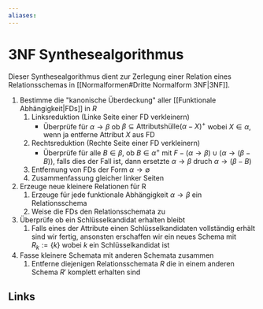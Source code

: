 ```yaml
---
aliases: 
---
```

# 3NF Synthesealgorithmus 
Dieser Synthesealgorithmus dient zur Zerlegung einer Relation eines Relationsschemas in [[Normalformen#Dritte Normalform 3NF|3NF]].

1. Bestimme die "kanonische Überdeckung" aller [[Funktionale Abhängigkeit|FDs]] in $R$
	1. Linksreduktion (Linke Seite einer FD verkleinern)
		- Überprüfe für $\alpha \rightarrow \beta$ ob $\beta \subseteq \text{Attributshülle}(\alpha-X)^{+}$ wobei $X \in \alpha$, wenn ja entferne Attribut $X$ aus FD
	2. Rechtsreduktion (Rechte Seite einer FD verkleinern)
		- Überprüfe für alle $B \in \beta$, ob $B \in \alpha^{+}$ mit $F-(\alpha \rightarrow \beta)\cup(\alpha \rightarrow(\beta-B))$, falls dies der Fall ist, dann ersetzte $\alpha \rightarrow \beta$ druch $\alpha \rightarrow(\beta-B)$
	3. Entfernung von FDs der Form $\alpha \rightarrow \emptyset$
	4. Zusammenfassung gleicher linker Seiten
2. Erzeuge neue kleinere Relationen für R
	1. Erzeuge für jede funktionale Abhängigkeit $\alpha \rightarrow \beta$ ein Relationsschema
	2. Weise die FDs den Relationsschemata zu
3. Überprüfe ob ein Schlüsselkandidat erhalten bleibt
	1. Falls eines der Attribute einen Schlüsselkandidaten vollständig erhält sind wir fertig, ansonsten erschaffen wir ein neues Schema mit $R_{k}:=\{k\}$ wobei $k$ ein Schlüsselkandidat ist
4. Fasse kleinere Schemata mit anderen Schemata zusammen
	1. Entferne diejenigen Relationsschemata $R$ die in einem anderen Schema $R'$ komplett erhalten sind

## Links